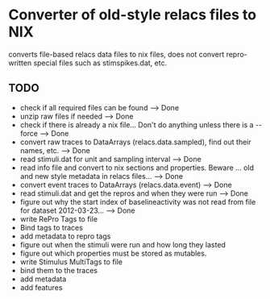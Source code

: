 # Converter of old-style relacs files to NIX

converts file-based relacs data files to nix files, does not convert repro-written special files such as stimspikes.dat, etc.

## TODO

* check if all required files can be found --> Done
* unzip raw files if needed  --> Done
* check if there is already a nix file... Don't do anything unless there is a --force  --> Done
* convert raw traces to DataArrays (relacs.data.sampled), find out their names, etc. --> Done
* read stimuli.dat for unit and sampling interval --> Done
* read info file and convert to nix sections and properties. Beware ... old and new style metadata in relacs files... --> Done
* convert event traces to DataArrays (relacs.data.event) --> Done
* read stimuli.dat and get the repros and when they were run --> Done
* figure out why the start index of baselineactivity was not read from file for dataset 2012-03-23... --> Done
* write RePro Tags to file
* Bind tags to traces
* add metadata to repro tags
* figure out when the stimuli were run and how long they lasted
* figure out which properties must be stored as mutables.
* write Stimulus MultiTags to file
* bind them to the traces
* add metadata
* add features
